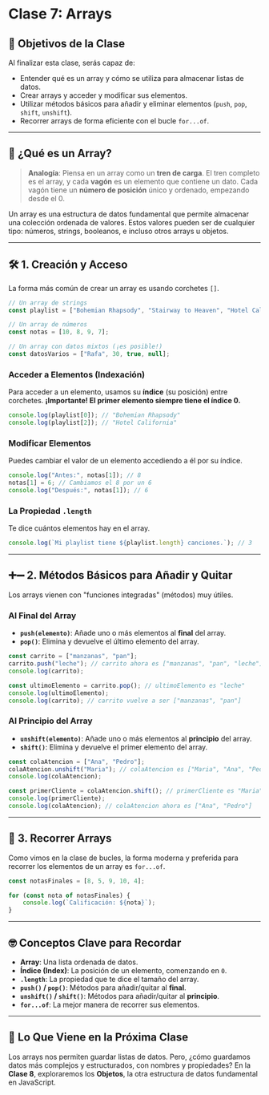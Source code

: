 # Clase 7: Arrays

## 🎯 Objetivos de la Clase

Al finalizar esta clase, serás capaz de:
- Entender qué es un array y cómo se utiliza para almacenar listas de datos.
- Crear arrays y acceder y modificar sus elementos.
- Utilizar métodos básicos para añadir y eliminar elementos (`push`, `pop`, `shift`, `unshift`).
- Recorrer arrays de forma eficiente con el bucle `for...of`.

---

## 🤔 ¿Qué es un Array?

> **Analogía**: Piensa en un array como un **tren de carga**. El tren completo es el array, y cada **vagón** es un elemento que contiene un dato. Cada vagón tiene un **número de posición** único y ordenado, empezando desde el 0.

Un array es una estructura de datos fundamental que permite almacenar una colección ordenada de valores. Estos valores pueden ser de cualquier tipo: números, strings, booleanos, e incluso otros arrays u objetos.

---

## 🛠️ 1. Creación y Acceso

La forma más común de crear un array es usando corchetes `[]`.

```javascript
// Un array de strings
const playlist = ["Bohemian Rhapsody", "Stairway to Heaven", "Hotel California"];

// Un array de números
const notas = [10, 8, 9, 7];

// Un array con datos mixtos (¡es posible!)
const datosVarios = ["Rafa", 30, true, null];
```

### Acceder a Elementos (Indexación)

Para acceder a un elemento, usamos su **índice** (su posición) entre corchetes. **¡Importante! El primer elemento siempre tiene el índice 0.**

```javascript
console.log(playlist[0]); // "Bohemian Rhapsody"
console.log(playlist[2]); // "Hotel California"
```

### Modificar Elementos

Puedes cambiar el valor de un elemento accediendo a él por su índice.

```javascript
console.log("Antes:", notas[1]); // 8
notas[1] = 6; // Cambiamos el 8 por un 6
console.log("Después:", notas[1]); // 6
```

### La Propiedad `.length`

Te dice cuántos elementos hay en el array.

```javascript
console.log(`Mi playlist tiene ${playlist.length} canciones.`); // 3
```

---

## ➕➖ 2. Métodos Básicos para Añadir y Quitar

Los arrays vienen con "funciones integradas" (métodos) muy útiles.

### Al Final del Array
- **`push(elemento)`**: Añade uno o más elementos al **final** del array.
- **`pop()`**: Elimina y devuelve el último elemento del array.

```javascript
const carrito = ["manzanas", "pan"];
carrito.push("leche"); // carrito ahora es ["manzanas", "pan", "leche"]
console.log(carrito);

const ultimoElemento = carrito.pop(); // ultimoElemento es "leche"
console.log(ultimoElemento);
console.log(carrito); // carrito vuelve a ser ["manzanas", "pan"]
```

### Al Principio del Array
- **`unshift(elemento)`**: Añade uno o más elementos al **principio** del array.
- **`shift()`**: Elimina y devuelve el primer elemento del array.

```javascript
const colaAtencion = ["Ana", "Pedro"];
colaAtencion.unshift("Maria"); // colaAtencion es ["Maria", "Ana", "Pedro"]
console.log(colaAtencion);

const primerCliente = colaAtencion.shift(); // primerCliente es "Maria"
console.log(primerCliente);
console.log(colaAtencion); // colaAtencion ahora es ["Ana", "Pedro"]
```

---

## 🔁 3. Recorrer Arrays

Como vimos en la clase de bucles, la forma moderna y preferida para recorrer los elementos de un array es `for...of`.

```javascript
const notasFinales = [8, 5, 9, 10, 4];

for (const nota of notasFinales) {
    console.log(`Calificación: ${nota}`);
}
```

---

## 🤓 Conceptos Clave para Recordar

- **Array**: Una lista ordenada de datos.
- **Índice (Index)**: La posición de un elemento, comenzando en `0`.
- **`.length`**: La propiedad que te dice el tamaño del array.
- **`push()` / `pop()`**: Métodos para añadir/quitar al **final**.
- **`unshift()` / `shift()`**: Métodos para añadir/quitar al **principio**.
- **`for...of`**: La mejor manera de recorrer sus elementos.

---

## 🎯 Lo Que Viene en la Próxima Clase

Los arrays nos permiten guardar listas de datos. Pero, ¿cómo guardamos datos más complejos y estructurados, con nombres y propiedades? En la **Clase 8**, exploraremos los **Objetos**, la otra estructura de datos fundamental en JavaScript.
